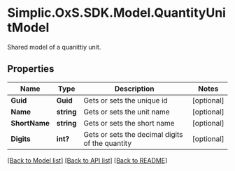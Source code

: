 # Simplic.OxS.SDK.Model.QuantityUnitModel
Shared model of a quanittiy unit.

## Properties

Name | Type | Description | Notes
------------ | ------------- | ------------- | -------------
**Guid** | **Guid** | Gets or sets the unique id | [optional] 
**Name** | **string** | Gets or sets the unit name | [optional] 
**ShortName** | **string** | Gets or sets the short name | [optional] 
**Digits** | **int?** | Gets or sets the decimal digits of the quantity | [optional] 

[[Back to Model list]](../README.md#documentation-for-models) [[Back to API list]](../README.md#documentation-for-api-endpoints) [[Back to README]](../README.md)

